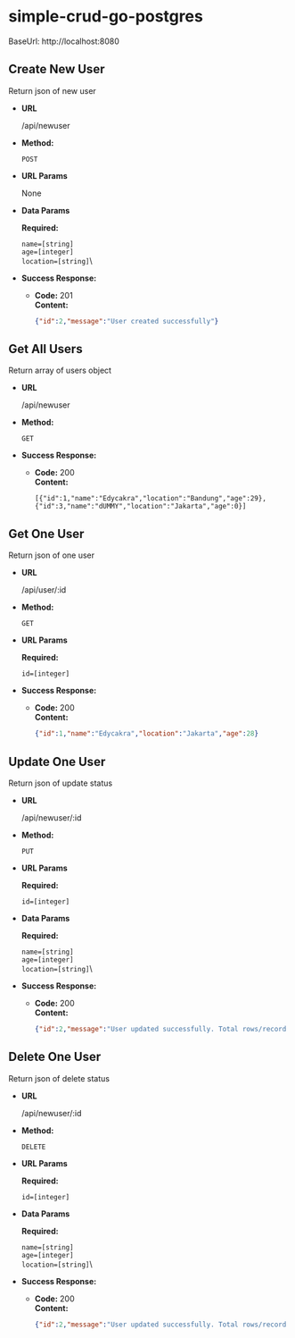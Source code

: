 # simple-crud-go-postgres

BaseUrl: http://localhost:8080

## **Create New User**
Return json of new user

-   **URL**

    /api/newuser

-   **Method:**

    `POST`

-   **URL Params**

    None

-   **Data Params**

      **Required:**

      `name=[string]`\
      `age=[integer]`\
      `location=[string]`\

-   **Success Response:**

    -   **Code:** 201 <br />
        **Content:**
        ```json
        {"id":2,"message":"User created successfully"}
        ```


## **Get All Users**
Return array of users object

-   **URL**

    /api/newuser

-   **Method:**

    `GET`

-   **Success Response:**

    -   **Code:** 200 <br />
        **Content:**
        ```
        [{"id":1,"name":"Edycakra","location":"Bandung","age":29},{"id":3,"name":"dUMMY","location":"Jakarta","age":0}]
        ```

## **Get One User**
Return json of one user

-   **URL**

    /api/user/:id

-   **Method:**

    `GET`

-   **URL Params**

    **Required:**

    `id=[integer]`

-   **Success Response:**

    -   **Code:** 200 <br />
        **Content:**
        ```json
        {"id":1,"name":"Edycakra","location":"Jakarta","age":28}
        ```

## **Update One User**
Return json of update status

-   **URL**

    /api/newuser/:id

-   **Method:**

    `PUT`

-   **URL Params**

    **Required:**

    `id=[integer]`

-   **Data Params**

      **Required:**

      `name=[string]`\
      `age=[integer]`\
      `location=[string]`\

-   **Success Response:**

    -   **Code:** 200 <br />
        **Content:**
        ```json
        {"id":2,"message":"User updated successfully. Total rows/record affected 1"}
        ```

## **Delete One User**
Return json of delete status

-   **URL**

    /api/newuser/:id

-   **Method:**

    `DELETE`

-   **URL Params**

    **Required:**

    `id=[integer]`

-   **Data Params**

      **Required:**

      `name=[string]`\
      `age=[integer]`\
      `location=[string]`\

-   **Success Response:**

    -   **Code:** 200 <br />
        **Content:**
        ```json
        {"id":2,"message":"User updated successfully. Total rows/record affected 1"}
        ```
